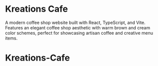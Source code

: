 # Kreations Cafe

A modern coffee shop website built with React, TypeScript, and Vite. Features an elegant coffee shop aesthetic with warm brown and cream color schemes, perfect for showcasing artisan coffee and creative menu items.
# Kreations-Cafe
